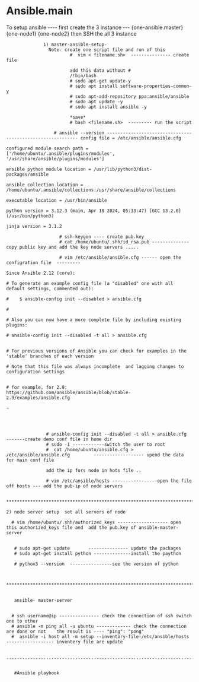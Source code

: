 # Ansible.main

To setup ansible ----
                  first create the 3 instance --- {one-ansible.master} {one-node1} {one-node2}
                  then SSH the all 3 instance

                  1) master-ansible-setup- 
                    Note- create one script file and run of this 
                            #  vim < filename.sh>  --------------- create file
                            
                            add this data without #
                            /!bin/bash
                            # sudo apt-get update-y
                            # sudo apt install software-properties-common-y
                            # sudo apt-add-repository ppa:ansible/ansible
                            # sudo apt update -y
                            # sudo apt install ansible -y 

                            *save*
                            # bash <filename.sh>  --------- run the script 

                      # ansible --version ----------------------------------------------------------- config file = /etc/ansible/ansible.cfg
                                                                                                    configured module search path = ['/home/ubuntu/.ansible/plugins/modules', '/usr/share/ansible/plugins/modules']
                                                                                                    ansible python module location = /usr/lib/python3/dist-packages/ansible
                                                                                                    ansible collection location = /home/ubuntu/.ansible/collections:/usr/share/ansible/collections
                                                                                                     executable location = /usr/bin/ansible
                                                                                                      python version = 3.12.3 (main, Apr 10 2024, 05:33:47) [GCC 13.2.0] (/usr/bin/python3)
                                                                                                      jinja version = 3.1.2

                        # ssh-keygen ---- create pub.key
                        # cat /home/ubuntu/.shh/id_rsa.pub -------------- copy public key and add the key node servers .....

                        # vim /etc/ansible/ansible.cfg ------ open the configration file  ---------
                                                                                                     Since Ansible 2.12 (core):
                                                                                                   # To generate an example config file (a "disabled" one with all default settings, commented out):
                                                                                                   #    $ ansible-config init --disabled > ansible.cfg
                                                                                                   #
                                                                                                   # Also you can now have a more complete file by including existing plugins:
                                                                                                   # ansible-config init --disabled -t all > ansible.cfg

                                                                                                   # For previous versions of Ansible you can check for examples in the 'stable' branches of each version
                                                                                                   # Note that this file was always incomplete  and lagging changes to configuration settings

                                                                                                   # for example, for 2.9: https://github.com/ansible/ansible/blob/stable-2.9/examples/ansible.cfg
                                                                                                    ~                                                                                                     




                   # ansible-config init --disabled -t all > ansible.cfg             -------create demo conf file in home dir 
                   # sudo -i ------------switch the user to root
                   #  cat /home/ubuntu/ansible.cfg > /etc/ansible/ansible.cfg         ------------------- upend the data for main conf file

                   add the ip fors node in hots file ..

                   # vim /etc/ansible/hosts -----------------open the file off hosts --- add the pub-ip of node servers 


    **********************************************************************************************************************************************************************************

    2) node server setup  set all servers of node 

      # vim /home/ubuntu/.shh/authorized_keys ------------------- open this authorized_keys file and  add the pub.key of ansible-master-server 

 
       # sudo apt-get update       --------------- update the packages 
       # sudo apt-get install python --------------install the paython 

       # python3 --version  ----------------see the version of python 


       **********************************************************************************************************************************************************************************


       ansible- master-server


      # ssh username@ip --------------- check the connection of ssh switch one to other 
      # ansible -m ping all -u ubuntu ------------- check the connection are done or not    the result is ---- "ping": "pong"
      #  asnible -i host all -m setup --inventory-file-/etc/ansible/hosts ------------------ inventery file are update 
      
      ................................................................................................................


       #Ansible playbook
         
                  

       
                   













                        
                            
              

